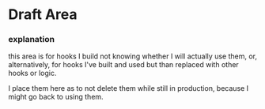 # Draft Area

### explanation

this area is for hooks I build not knowing whether I will actually use them,
or, alternatively,
for hooks I've built and used but than replaced with other hooks or logic.

I place them here as to not delete them while still in production,
because I might go back to using them.
